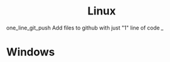 <h1 style="text-align:center">Linux</h1>

one_line_git_push
Add files to github with just "1" line of code *_*


<h1>Windows</h1>
